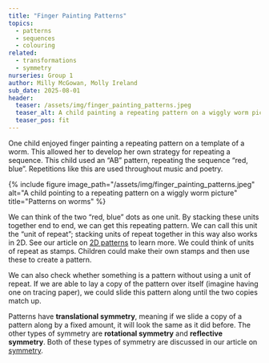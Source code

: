 ```yaml
---
title: "Finger Painting Patterns"
topics:
  - patterns
  - sequences
  - colouring
related: 
  - transformations
  - symmetry
nurseries: Group 1
author: Milly McGowan, Molly Ireland
sub_date: 2025-08-01
header:
  teaser: /assets/img/finger_painting_patterns.jpeg
  teaser_alt: A child painting a repeating pattern on a wiggly worm picture
  teaser_pos: fit
---
```

One child enjoyed finger painting a repeating pattern on a template of a worm. This allowed her to develop her own strategy for repeating a sequence. This child used an “AB” pattern, repeating the sequence “red, blue”. Repetitions like this are used throughout music and poetry. 

{% include figure image_path="/assets/img/finger_painting_patterns.jpeg" alt="A child pointing to a repeating pattern on a wiggly worm picture" title="Patterns on worms" %}

We can think of the two “red, blue” dots as one unit. By stacking these units together end to end, we can get this repeating pattern. We can call this unit the “unit of repeat”; stacking units of repeat together in this way also works in 2D. See our article on [2D patterns]({{site.baseurl}}/articles/patterns2D/) to learn more. We could think of units of repeat as stamps. Children could make their own stamps and then use these to create a pattern. 

We can also check whether something is a pattern without using a unit of repeat. If we are able to lay a copy of the pattern over itself (imagine having one on tracing paper), we could slide this pattern along until the two copies match up. 

Patterns have **translational symmetry**, meaning if we slide a copy of a pattern along by a fixed amount, it will look the same as it did before. The other types of symmetry are **rotational symmetry** and **reflective symmetry**. Both of these types of symmetry are discussed in our article on [symmetry]({{site.baseurl}}/articles/symmetry/).  